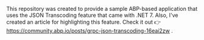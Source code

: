 This repository was created to provide a sample ABP-based application that uses the JSON Transcoding feature that came with .NET 7. Also, I've created an article for highlighting this feature. Check it out 👉 https://community.abp.io/posts/grpc-json-transcoding-16eai2zw .
